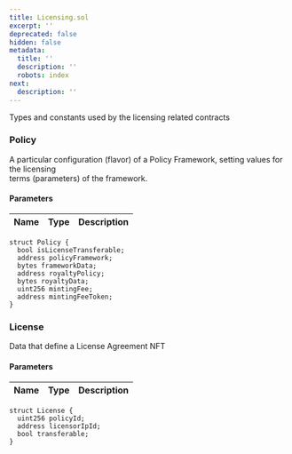 ```yaml
---
title: Licensing.sol
excerpt: ''
deprecated: false
hidden: false
metadata:
  title: ''
  description: ''
  robots: index
next:
  description: ''
---
```

Types and constants used by the licensing related contracts

### Policy

A particular configuration (flavor) of a Policy Framework, setting values for the licensing\
terms (parameters) of the framework.

#### Parameters

| Name | Type | Description |
| ---- | ---- | ----------- |

```solidity
struct Policy {
  bool isLicenseTransferable;
  address policyFramework;
  bytes frameworkData;
  address royaltyPolicy;
  bytes royaltyData;
  uint256 mintingFee;
  address mintingFeeToken;
}
```

### License

Data that define a License Agreement NFT

#### Parameters

| Name | Type | Description |
| ---- | ---- | ----------- |

```solidity
struct License {
  uint256 policyId;
  address licensorIpId;
  bool transferable;
}
```
